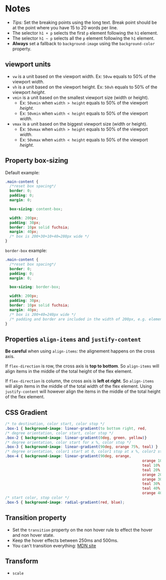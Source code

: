 # Notes

- _Tips:_ Set the breaking points using the long text. Break point should be at the point where you have 15 to 20 words per line.
- The selector `h1 + p` selects the first `p` element following the `h1` element.
- The selector `h1 ~ p` selects all the `p` element following the `h1` element.
- **Always** set a fallback to `background-image` using the `background-color` property.

## viewport units

- `vw` is a unit based on the viewport width. Ex: `50vw` equals to 50% of the viewport _width_.
- `vh` is a unit based on the viewport height. Ex: `50vh` equals to 50% of the viewport _height_.
- `vmin` is a unit based on the smallest viewport size (width or height).
  - Ex: `50vmin` when `width > height` equals to 50% of the viewport _height_.
  - Ex: `50vmin` when `width < height` equals to 50% of the viewport _width_.
- `vmax` is a unit based on the biggest viewport size (width or height).
  - Ex: `50vmax` when `width > height` equals to 50% of the viewport _width_.
  - Ex: `50vmax` when `width < height` equals to 50% of the viewport _height_.

## Property box-sizing

Default example:

```css
.main-content {
  /*reset box spacing*/
  border: 0;
  padding: 0;
  margin: 0;

  box-sizing: content-box;

  width: 200px;
  padding: 30px;
  border: 10px solid fuchsia;
  margin: 40px;
  /* box is 200+30+10+40=280px wide */
}
```

`border-box` example:

```css
.main-content {
  /*reset box spacing*/
  border: 0;
  padding: 0;
  margin: 0;

  box-sizing: border-box;

  width: 200px;
  padding: 30px;
  border: 10px solid fuchsia;
  margin: 40px;
  /* box is 200+40=240px wide */
  /* padding and border are included in the width of 200px, e.g. element 200-30-10=170px */
}
```

## Properties `align-items` and `justify-content`

**Be careful** when using `align-items`: the alignement happens on the cross axis.

If `flex-direction` is row, the cross axis is **top to bottom**. So `align-items` will align items in the middle of the total height of the flex element.

If `flex-direction` is column, the cross axis is **left ot right**. So `align-items` will align items in the middle of the total width of the flex element.
Using `justify-content` will however align the items in the middle of the total height of the flex element.

## CSS Gradient

```css
/* to destination, color start, color stop */
.box-1 { background-image: linear-gradient(to bottom right, red,        blue); }
/* degree orientation, color start, color stop */
.box-2 { background-image: linear-gradient(0deg, green, yellow)}
/* degree orientation, color start for x %, color stop */
.box-3 { background-image: linear-gradient(90deg, orange 75%, teal) }
/* degree orientation, color1 start at 0, color1 stop at x %, color2 start at x %, color2 stop at y %, etc...  */
.box-4 { background-image: linear-gradient(90deg, orange,
                                                              orange 10%,
                                                              teal 10%,
                                                              teal 20%,
                                                              orange 20%,
                                                              orange 30%,
                                                              teal 30%,
                                                              teal 40%,
                                                              orange 40%) }
/* start color, stop color */
.box-5 { background-image: radial-gradient(red, blue);
```

## Transition property

- Set the `transition` property on the non hover rule to effect the hover and non hover state.
- Keep the hover effects between 250ms and 500ms.
- You can't transition everything: [MDN site](https://developer.mozilla.org/fr/docs/Web/CSS/transition)

## Transform

- `scale`